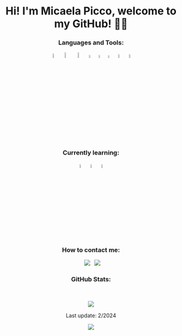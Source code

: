 <h1 align="center"> Hi! I'm Micaela Picco, welcome to my GitHub! 🌱🐄</h1>
<div align="center">  

<h3 align="center">Languages and Tools:</h3>

<div align="center">
  <a  href="https://www.python.org/"><img src="https://cdn4.iconfinder.com/data/icons/logos-and-brands/512/267_Python_logo-512.png" alt="Python" width=5.5%></img></a>
  <a  href="https://www.mysql.com/"><img src="https://www.todopostgresql.com/wp-content/uploads/2021/04/mysql2.png" alt="MySQL" width=6%></img></a>
  <img src="https://upload.wikimedia.org/wikipedia/commons/thumb/6/61/HTML5_logo_and_wordmark.svg/512px-HTML5_logo_and_wordmark.svg.png?20170517184425" alt="HTML5 logo" width=6% heigth=6%></img>
  <img src="https://upload.wikimedia.org/wikipedia/commons/thumb/d/d5/CSS3_logo_and_wordmark.svg/1200px-CSS3_logo_and_wordmark.svg.png" alt="CSS3 logo" width=4.3% heigth=4.3%></img>
  <img src="https://gitlab.schukai.com/uploads/-/system/group/avatar/139/javascript.png" alt="JS logo" width=4.5%></img>
  <a  href="https://svelte.dev/"><img src="https://upload.wikimedia.org/wikipedia/commons/thumb/1/1b/Svelte_Logo.svg/747px-Svelte_Logo.svg.png" alt="Sevelte logo" width=4% heigth=4%></img></a>
  <a  href="https://git-scm.com/"><img src="https://i.pinimg.com/originals/01/e5/00/01e500fca29c045d432b64f285f9c229.png" alt="Git logo" width=5% heigth=5%></img></a>
  <a  href="https://github.com/"><img src="https://cdn-icons-png.flaticon.com/512/919/919847.png" alt="GitHub logo" width=5% heigth=5%></img></a>
</div>

<h3 align="center"> Currently learning: </h3>
<div>
 <a  href="https://es.react.dev/"><img src="https://cdn.freebiesupply.com/logos/large/2x/react-1-logo-png-transparent.png" alt="React logo" width=5% heigth=5%></img></a>
 <a  href="https://nextjs.org/"><img src="https://testrigor.com/wp-content/uploads/2023/04/nextjs-logo-square.png" alt="NextJS logo" width=5% heigth=5%></img></a>
 <a  href="https://dotnet.microsoft.com/es-es/languages/csharp"><img src="https://www.jetbrains.com/guide/assets/csharp-logo-265a149e.svg" alt="C# logo" width=5% heigth=5%></img></a>
</div>

<h3 align="center"> How to contact me: </h3>

<div align="center">
  
&ensp;[<img src="https://img.shields.io/badge/Gmail-D14836?style=for-the-badge&logo=gmail&logoColor=white" />](mailto:micaelaabril421@gmail.com)
&ensp;[<img src="https://img.shields.io/badge/linkedin-%230077B5.svg?style=for-the-badge&logo=linkedin&logoColor=white" />](https://www.linkedin.com/in/micaela-picco/)
</div>
 
<h3 align="center"> GitHub Stats: </h3>
<br />
<p align="center">

<img align="center" src="https://github-readme-stats.vercel.app/api/top-langs/?username=micaelapicco&theme=material-palenight&hide_border=true&bg_color=00000000&include_all_commits=false&count_private=false&layout=donut" />
<div align="center">Last update: 2/2024 
<div>
</p>
  
 ![](https://komarev.com/ghpvc/?username=micaelapicco&color=77417d&style=plastic)

